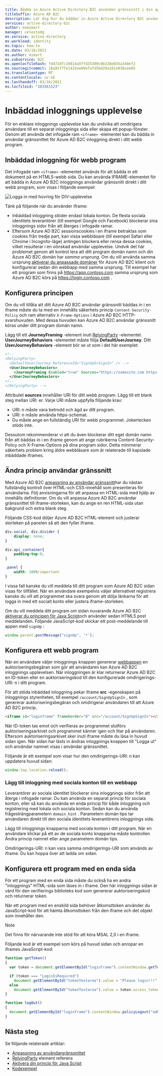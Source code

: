 ```yaml
---
title: Bädda in Azure Active Directory B2C användar gränssnitt i din app med en anpassad princip
titleSuffix: Azure AD B2C
description: Lär dig hur du bäddar in Azure Active Directory B2C användar gränssnitt i din app med en anpassad princip
services: active-directory-b2c
author: msmimart
manager: celestedg
ms.service: active-directory
ms.workload: identity
ms.topic: how-to
ms.date: 03/16/2021
ms.author: mimart
ms.subservice: B2C
ms.openlocfilehash: fd4724fc19814a5ffd35380c0b326e035a340ef2
ms.sourcegitcommit: 18a91f7fe1432ee09efafd5bd29a181e038cee05
ms.translationtype: MT
ms.contentlocale: sv-SE
ms.lasthandoff: 03/16/2021
ms.locfileid: "103561523"
---
```

# <a name="embedded-sign-in-experience"></a>Inbäddad inloggnings upplevelse

För en enklare inloggnings upplevelse kan du undvika att omdirigera användare till en separat inloggnings sida eller skapa ett popup-fönster. Genom att använda det infogade ram `<iframe>` -elementet kan du bädda in användar gränssnittet för Azure AD B2C inloggning direkt i ditt webb program.

## <a name="web-application-embedded-sign-in"></a>Inbäddad inloggning för webb program

Det infogade ram `<iframe>` -elementet används för att bädda in ett dokument på en HTML5-webb sida. Du kan använda IFRAME-elementet för att bädda in Azure AD B2C inloggnings användar gränssnitt direkt i ditt webb program, som visas i följande exempel:

![Logga in med hovring för DIV-upplevelse](media/embedded-login/login-hovering.png)

Tänk på följande när du använder iframe:

- Inbäddad inloggning stöder endast lokala konton. De flesta sociala identitets leverantörer (till exempel Google och Facebook) blockerar sina inloggnings sidor från att återges i infogade ramar.
- Eftersom Azure AD B2C sessionscookies i en iframe betraktas som cookies från tredje part, kan vissa webbläsare (till exempel Safari eller Chrome i Incognito-läge) antingen blockera eller rensa dessa cookies, vilket resulterar i en oönskad användar upplevelse. Undvik det här problemet genom att kontrol lera att ditt program domän namn och din Azure AD B2C domän har *samma ursprung*. Om du vill använda samma ursprung [aktiverar du anpassade domäner](custom-domain.md) för Azure AD B2C klient och konfigurerar sedan din webbapp med samma ursprung. Till exempel har ett program som finns på https://app.contoso.com samma ursprung som Azure AD B2C körs på https://login.contoso.com .
 
## <a name="configure-your-policy"></a>Konfigurera principen

Om du vill tillåta att ditt Azure AD B2C användar gränssnitt bäddas in i en iframe måste du ta med en innehålls säkerhets princip `Content-Security-Policy` och ram alternativ `X-Frame-Options` i Azure AD B2C HTTP-svarshuvuden. Med dessa huvuden kan Azure AD B2C användar gränssnitt köras under ditt program domän namn.

Lägg till ett **JourneyFraming** -element inuti [RelyingParty](relyingparty.md) -elementet.  **UserJourneyBehaviors** -elementet måste följa **DefaultUserJourney**. Ditt **UserJourneyBehaviors** -element bör se ut som i det här exemplet:

```xml
<!--
<RelyingParty>
  <DefaultUserJourney ReferenceId="SignUpOrSignIn" /> -->
  <UserJourneyBehaviors> 
    <JourneyFraming Enabled="true" Sources="https://somesite.com https://anothersite.com" /> 
  </UserJourneyBehaviors>
<!--
</RelyingParty> -->
```

Attributet **sources** innehåller URI för ditt webb program. Lägg till ett blank steg mellan URI: er. Varje URI måste uppfylla följande krav:

- URI: n måste vara betrodd och ägd av ditt program.
- URI: n måste använda https-schemat.  
- Du måste ange en fullständig URI för webb programmet. Jokertecken stöds inte.

Dessutom rekommenderar vi att du även blockerar ditt eget domän namn från att bäddas in i en iframe genom att ange rubrikerna Content-Security-Policy och X-Frame-Options på dina program sidor. Detta minimerar säkerhets problem kring äldre webbläsare som är relaterade till kapslade inbäddade iframes.

## <a name="adjust-policy-user-interface"></a>Ändra princip användar gränssnitt

Med Azure AD B2C [anpassning av användar gränssnitt](customize-ui.md)har du nästan fullständig kontroll över HTML-och CSS-innehåll som presenteras för användarna. Följ anvisningarna för att anpassa en HTML-sida med hjälp av innehålls definitioner. Om du vill anpassa Azure AD B2C användar gränssnittet till iframe-storleken, kan du ange en ren HTML-sida utan bakgrund och extra blank steg.  

Följande CSS-kod döljer Azure AD B2C HTML-element och justerar storleken på panelen så att den fyller iframe.

```css
div.social, div.divider {
    display: none;
}

div.api_container{
    padding-top:0;
}

.panel {
    width: 100%!important
}
```

I vissa fall kanske du vill meddela till ditt program som Azure AD B2C sidan visas för tillfället. När en användare exempelvis väljer alternativet registrera kanske du vill att programmet ska svara genom att dölja länkarna för att logga in med ett socialt konto eller justera iframe-storleken.

Om du vill meddela ditt program om sidan nuvarande Azure AD B2C [aktiverar du principen för Java Script](javascript-samples.md)och använder sedan HTML5 post meddelanden. Följande JavaScript-kod skickar ett post-meddelande till appen med `signUp` :

```javascript
window.parent.postMessage("signUp", '*');
```

## <a name="configure-a-web-application"></a>Konfigurera ett webb program

När en användare väljer inloggnings knappen genererar [webbappen](code-samples.md#web-apps-and-apis) en auktoriseringsbegäran som gör att användaren kan Azure AD B2C inloggnings upplevelsen. När inloggningen är klar returnerar Azure AD B2C en ID-token eller en auktoriseringskod till den konfigurerade omdirigerings-URI: n i ditt program.

För att stöda inbäddad inloggning pekar iframe **src** -egenskapen på inloggnings styrenheten, till exempel `/account/SignUpSignIn` , som genererar auktoriseringsbegäran och omdirigerar användaren till att Azure AD B2C princip.

```html
<iframe id="loginframe" frameborder="0" src="/account/SignUpSignIn"></iframe>
``` 

När ID-token tas emot och verifieras av programmet slutförs auktoriseringsarkivet och programmet känner igen och litar på användaren. Eftersom auktoriseringsarkivet sker inuti iframe måste du läsa in huvud sidan igen. När sidan har lästs in ändras inloggnings knappen till "Logga ut" och användar namnet visas i användar gränssnittet.  

Följande är ett exempel som visar hur den omdirigerings-URI: n kan uppdatera huvud sidan:

```javascript
window.top.location.reload();
```

### <a name="add-sign-in-with-social-accounts-to-a-web-app"></a>Lägg till inloggning med sociala konton till en webbapp

Leverantörer av sociala identitet blockerar sina inloggnings sidor från att återge i infogade ramar. Du kan använda en separat princip för sociala konton, eller så kan du använda en enda princip för både inloggning och registrering med lokala och sociala konton. Sedan kan du använda frågesträngparametern `domain_hint` . Parametern domän tips tar användaren direkt till den sociala identitets leverantörens inloggnings sida.

Lägg till inloggnings knapparna med sociala konton i ditt program. När en användare klickar på ett av de sociala konto knapparna måste kontrollen Ändra princip namnet eller ange parametern domän tips.

<!-- TBD: add a diagram -->

Omdirigerings-URI: n kan vara samma omdirigerings-URI som används av iframe. Du kan hoppa över att ladda om sidan.

## <a name="configure-a-single-page-application"></a>Konfigurera ett program med en enda sida

För ett program med en enda sida måste du också ha en andra "inloggnings" HTML-sida som läses in i iframe. Den här inloggnings sidan är värd för den verifierings biblioteks kod som genererar auktoriseringskod och returnerar token.

När ett program med en enskild sida behöver åtkomsttoken använder du JavaScript-kod för att hämta åtkomsttoken från den iframe och det objekt som innehåller den.

> [!NOTE]
> Det finns för närvarande inte stöd för att köra MSAL 2,0 i en iframe.

Följande kod är ett exempel som körs på huvud sidan och anropar en iframes JavaScript-kod:

```javascript
function getToken()
{
  var token = document.getElementById("loginframe").contentWindow.getToken("adB2CSignInSignUp");

  if (token === "LoginIsRequired")
    document.getElementById("tokenTextarea").value = "Please login!!!"
  else
    document.getElementById("tokenTextarea").value = token.access_token;
}

function logOut()
{
  document.getElementById("loginframe").contentWindow.policyLogout("adB2CSignInSignUp", "B2C_1A_SignUpOrSignIn");
}
```

## <a name="next-steps"></a>Nästa steg

Se följande relaterade artiklar:

- [Anpassning av användargränssnittet](customize-ui.md)
- [RelyingParty](relyingparty.md) element referens
- [Aktivera din princip för Java Script](javascript-samples.md)
- [Kodexempel](code-samples.md)
